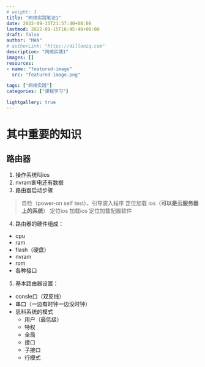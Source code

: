 ```yaml
---
# weight: 3
title: "网络实践笔记1"
date: 2022-09-15T21:57:40+08:00
lastmod: 2022-09-15T16:45:40+08:00
draft: false
author: "MAN"
# authorLink: "https://dillonzq.com"
description: "网络实践1"
images: []
resources:
- name: "featured-image"
  src: "featured-image.png"

tags: ["网络实践"]
categories: ["课程学习"]

lightgallery: true
---
```


# 其中重要的知识

## 路由器
1. 操作系统叫ios
2. nvram断电还有数据
3. 路由器启动步骤
> 自检（power-on self test），引导装入程序
> 定位加载 ios（**可以是云服务器上的系统**） 定位ios 加载ios
> 定位加载配置软件

4. 路由器的硬件组成：
- cpu
- ram
- flash（硬盘）
- nvram
- rom
- 各种接口

5. 基本路由器设置：
  - consle口（双反线）
  - 串口（一边有时钟一边没时钟）
  - 思科系统的模式
    - 用户（最低级）
    - 特权
    - 全局
    - 接口
    - 子接口
    - 行模式

